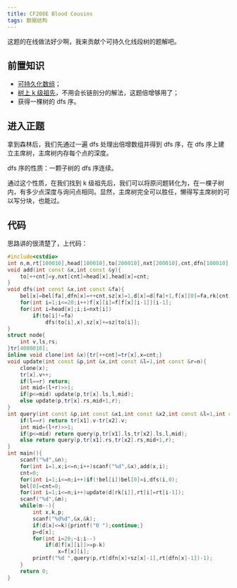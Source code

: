 ```yaml
---
title: CF208E Blood Cousins
tags: 数据结构
---
```


这题的在线做法好少啊，我来贡献个可持久化线段树的题解吧。

## 前置知识
- [可持久化数组](https://www.luogu.com.cn/problem/P3919)；
- [树上 k 级祖先](https://www.luogu.com.cn/problem/P5903)，不用会长链剖分的解法，这题倍增够用了；
- 获得一棵树的 dfs 序。

## 进入正题
拿到森林后，我们先通过一遍 dfs 处理出倍增数组并得到 dfs 序，在 dfs 序上建立主席树，主席树内存每个点的深度。

dfs 序的性质：一颗子树的 dfs 序连续。

通过这个性质，在我们找到 k 级祖先后，我们可以将原问题转化为，在一棵子树内，有多少点深度与询问点相同。显然，主席树完全可以胜任，懒得写主席树的可以写分块，也能过。

## 代码
思路讲的很清楚了，上代码：
```cpp
#include<cstdio>
int n,m,rt[100010],head[100010],to[200010],nxt[200010],cnt,dfn[100010],rk[100010],f[100010][22],d[100010],bel[100010],sz[100010];
void add(int const &x,int const &y){
	to[++cnt]=y,nxt[cnt]=head[x],head[x]=cnt;
}
void dfs(int const &x,int const &fa){
	bel[x]=bel[fa],dfn[x]=++cnt,sz[x]=1,d[x]=d[fa]+1,f[x][0]=fa,rk[cnt]=x;
	for(int i=1;i<=20;i++)f[x][i]=f[f[x][i-1]][i-1];
	for(int i=head[x];i;i=nxt[i])
		if(to[i]!=fa)
			dfs(to[i],x),sz[x]+=sz[to[i]];
}
struct node{
	int v,ls,rs;
}tr[4000010];
inline void clone(int &x){tr[++cnt]=tr[x],x=cnt;}
void update(int const &p,int &x,int const &l=1,int const &r=n){
	clone(x);
	tr[x].v++;
	if(l==r) return;
	int mid=(l+r)>>1;
	if(p<=mid) update(p,tr[x].ls,l,mid);
	else update(p,tr[x].rs,mid+1,r);
}
int query(int const &p,int const &x1,int const &x2,int const &l=1,int const &r=n){
	if(l==r) return tr[x1].v-tr[x2].v;
	int mid=(l+r)>>1;
	if(p<=mid) return query(p,tr[x1].ls,tr[x2].ls,l,mid);
	else return query(p,tr[x1].rs,tr[x2].rs,mid+1,r);
}
int main(){
	scanf("%d",&n);
	for(int i=1,x;i<=n;i++)scanf("%d",&x),add(x,i);
	cnt=0;
	for(int i=1;i<=n;i++)if(!bel[i])bel[0]=i,dfs(i,0);
	bel[0]=cnt=0;
	for(int i=1;i<=n;i++)update(d[rk[i]],rt[i]=rt[i-1]);
	scanf("%d",&m);
	while(m--){
		int x,k,p;
		scanf("%d%d",&x,&k);
		if(d[x]<=k){printf("0 ");continue;}
		p=d[x];
		for(int i=20;~i;i--)
			if(d[f[x][i]]>=p-k)
				x=f[x][i];
		printf("%d ",query(p,rt[dfn[x]+sz[x]-1],rt[dfn[x]-1])-1);
	}
	return 0;
}
```